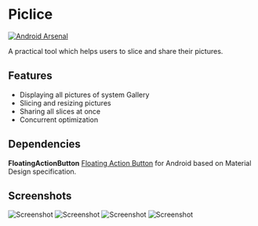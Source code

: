 Piclice
=======

[![Android Arsenal](https://img.shields.io/badge/Android%20Arsenal-Piclice-green.svg?style=flat)](https://android-arsenal.com/details/3/1917)

A practical tool which helps users to slice and share their pictures.

## Features

- Displaying all pictures of system Gallery
- Slicing and resizing pictures
- Sharing all slices at once
- Concurrent optimization

## Dependencies

**FloatingActionButton** [Floating Action Button](https://github.com/futuresimple/android-floating-action-button) for Android based on Material Design specification.

## Screenshots

![Screenshot](https://raw.githubusercontent.com/yaa110/Piclice/master/Screenshots/001.png)
![Screenshot](https://raw.githubusercontent.com/yaa110/Piclice/master/Screenshots/002.png)
![Screenshot](https://raw.githubusercontent.com/yaa110/Piclice/master/Screenshots/003.png)
![Screenshot](https://raw.githubusercontent.com/yaa110/Piclice/master/Screenshots/004.png)
